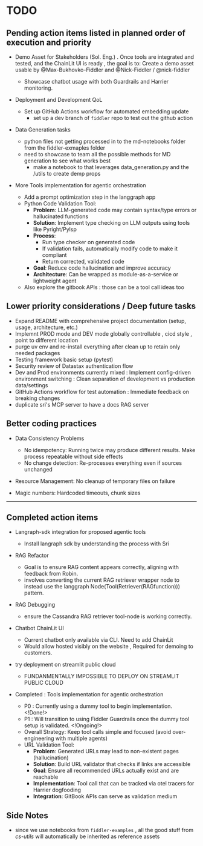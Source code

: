 # TODO

## Pending action items listed in planned order of execution and priority

- Demo Asset for Stakeholders (Sol. Eng.) .
  Once tools are integrated and tested, and the ChainLit UI is ready , the goal is to:
  Create a demo asset usable by @Max-Bukhovko-Fiddler and @Nick-Fiddler / @nick-fiddler
  - Showcase chatbot usage with both Guardrails and Harrier monitoring.

- Deployment and Development QoL
  - Set up GitHub Actions workflow for automated embedding update
    - set up a dev branch of `fiddler` repo to test out the github action

- Data Generation tasks
  - python files not getting processed in to the md-notebooks folder from the fiddler-exmaples folder
  - need to showcase to team all the possible methods for MD generation to see what works best
    - make a notebook to that leverages data_generation.py and the /utils to create demp props

- More Tools implementation for agentic orchestration
  - Add a prompt optimization step in the langgraph app
  - Python Code Validation Tool:
    - **Problem**: LLM-generated code may contain syntax/type errors or hallucinated functions
    - **Solution**: Implement type checking on LLM outputs using tools like Pyright/Pylsp
    - **Process**:
      - Run type checker on generated code
      - If validation fails, automatically modify code to make it compliant
      - Return corrected, validated code
    - **Goal**: Reduce code hallucination and improve accuracy
    - **Architecture**: Can be wrapped as module-as-a-service or lightweight agent
  - Also explore the gitbook APIs : those can be a tool call ideas too

## Lower priority considerations / Deep future tasks

- Expand README with comprehensive project documentation (setup, usage, architecture, etc.)
- Implemnt PROD mode and DEV mode globally controllable , cicd style , point to different location
- purge uv env and re-install everything after clean up to retain only needed packages
- Testing framework basic setup (pytest)
- Security review of Datastax authentication flow
- Dev and Prod environments currently mixed : Implement config-driven environment switching : Clean separation of development vs production data/settings
- GitHub Actions workflow for test automation : Immediate feedback on breaking changes
- duplicate sri's MCP server to have a docs RAG server

## Better coding practices

- Data Consistency Problems
  - No idempotency: Running twice may produce different results. Make process repeatable without side effects
  - No change detection: Re-processes everything even if sources unchanged

- Resource Management:  No cleanup of temporary files on failure
- Magic numbers: Hardcoded timeouts, chunk sizes

---

## Completed action items

- Langraph-sdk integration for proposed agentic tools
  - Install langraph sdk by understanding the process with Sri

- RAG Refactor
  - Goal is to ensure RAG content appears correctly, aligning with feedback from Robin.
  - involves converting the current RAG retriever wrapper node to instead use the langgraph Node(Tool(Retriever(RAGfunction))) pattern.

- RAG Debugging
  - ensure the Cassandra RAG retriever tool-node is working correctly.

- Chatbot ChainLit UI
  - Current chatbot only available via CLI. Need to add ChainLit
  - Would allow hosted visibly on the website , Required for demoing to customers.

- try deployment on streamlit public cloud
  - FUNDANMENTALLY IMPOSSIBLE TO DEPLOY ON STREAMLIT PUBLIC CLOUD

- Completed : Tools implementation for agentic orchestration
  - P0 : Currently using a dummy tool to begin implementation. <!Done!>
  - P1 : Will transition to using Fiddler Guardrails once the dummy tool setup is validated. <!Ongoing!>
  - Overall Strategy: Keep tool calls simple and focused (avoid over-engineering with multiple agents)
  - URL Validation Tool:
    - **Problem**: Generated URLs may lead to non-existent pages (hallucination)
    - **Solution**: Build URL validator that checks if links are accessible
    - **Goal**: Ensure all recommended URLs actually exist and are reachable
    - **Implementation**: Tool call that can be tracked via otel tracers for Harrier dogfooding
    - **Integration**: GitBook APIs can serve as validation medium

## Side Notes

- since we use notebooks from `fiddler-examples` , all the good stuff from *cs-utils* will automatically be inherited as reference assets
